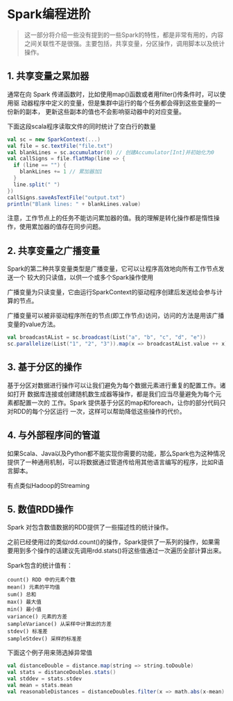 # Spark编程进阶

> 这一部分将介绍一些没有提到的一些Spark的特性，都是非常有用的，内容之间关联性不是很强。主要包括，共享变量，分区操作，调用脚本以及统计操作。

## 1. 共享变量之累加器

通常在向 Spark 传递函数时，比如使用map()函数或者用filter()传条件时，可以使用驱 动器程序中定义的变量，但是集群中运行的每个任务都会得到这些变量的一份新的副本， 更新这些副本的值也不会影响驱动器中的对应变量。

下面这段scala程序读取文件的同时统计了空白行的数量

```scala
val sc = new SparkContext(...)
val file = sc.textFile("file.txt")
val blankLines = sc.accumulator(0) // 创建Accumulator[Int]并初始化为0
val callSigns = file.flatMap(line => {
  if (line == "") {
    blankLines += 1 // 累加器加1
  }
  line.split(" ")
})
callSigns.saveAsTextFile("output.txt")
println("Blank lines: " + blankLines.value)
```

注意，工作节点上的任务不能访问累加器的值。我的理解是转化操作都是惰性操作，使用累加器的值存在同步问题。

## 2. 共享变量之广播变量

Spark的第二种共享变量类型是广播变量，它可以让程序高效地向所有工作节点发送一个 较大的只读值，以供一个或多个Spark操作使用

广播变量为只读变量，它由运行SparkContext的驱动程序创建后发送给会参与计算的节点。

广播变量可以被非驱动程序所在的节点(即工作节点)访问，访问的方法是用该广播变量的value方法。

```scala
val broadcastAList = sc.broadcast(List("a", "b", "c", "d", "e"))
sc.parallelize(List("1", "2", "3")).map(x => broadcastAList.value ++ x).collect
```

## 3. 基于分区的操作

基于分区对数据进行操作可以让我们避免为每个数据元素进行重复的配置工作。诸如打开 数据库连接或创建随机数生成器等操作，都是我们应当尽量避免为每个元素都配置一次的 工作。Spark 提供基于分区的map和foreach，让你的部分代码只对RDD的每个分区运行 一次，这样可以帮助降低这些操作的代价。

## 4. 与外部程序间的管道

如果Scala、Java以及Python都不能实现你需要的功能，那么Spark也为这种情况提供了一种通用机制，可以将数据通过管道传给用其他语言编写的程序，比如R语言脚本。

有点类似Hadoop的Streaming

## 5. 数值RDD操作

Spark 对包含数值数据的RDD提供了一些描述性的统计操作。

之前已经使用过的类似rdd.count()的操作，Spark提供了一系列的操作，如果需要用到多个操作的话建议先调用rdd.stats()将这些值通过一次遍历全部计算出来。

Spark包含的统计值有：
```
count() RDD 中的元素个数 
mean() 元素的平均值 
sum() 总和
max() 最大值
min() 最小值
variance() 元素的方差 
sampleVariance() 从采样中计算出的方差 
stdev() 标准差
sampleStdev() 采样的标准差
```

下面这个例子用来筛选掉异常值

```scala
val distanceDouble = distance.map(string => string.toDouble)
val stats = distanceDoubles.stats()
val stddev = stats.stdev
val mean = stats.mean
val reasonableDistances = distanceDoubles.filter(x => math.abs(x-mean) < 3 * stddev) println(reasonableDistance.collect().toList)
```

